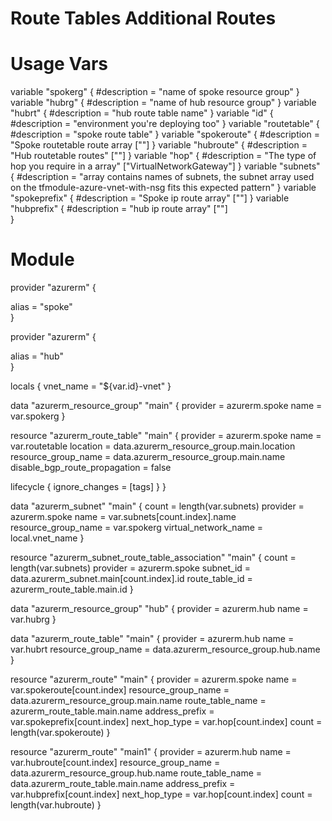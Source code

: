 # Route Tables Additional Routes


# Usage Vars

variable "spokerg" {
 #description = "name of spoke resource group"
}
variable "hubrg" {
 #description = "name of hub resource group"
}
variable "hubrt" {
  #description = "hub route table name" 
}
variable "id" {
  #description = "environment you're deploying too"
}
variable "routetable" {
  #description = "spoke route table"
}
variable "spokeroute" {
  #description = "Spoke routetable route array [""]
}
variable "hubroute" {
  #description = "Hub routetable routes" [""]
}
variable "hop" {
  #description = "The type of hop you require in a array" ["VirtualNetworkGateway"]
}
variable "subnets" {
 #description = "array contains names of subnets, the subnet array used on the tfmodule-azure-vnet-with-nsg fits this expected pattern" 
}
variable "spokeprefix" {
  #description = "Spoke ip route array" [""]
}
variable "hubprefix" {
  #description = "hub ip route array" [""]  
}

# Module

provider "azurerm" {

  alias = "spoke"  
}

provider "azurerm" {

  alias = "hub"  
}

locals {
  vnet_name = "${var.id}-vnet"
}

data "azurerm_resource_group" "main" {
  provider = azurerm.spoke
  name     = var.spokerg 
}

resource "azurerm_route_table" "main" {
  provider                      = azurerm.spoke
  name                          = var.routetable
  location                      = data.azurerm_resource_group.main.location
  resource_group_name           = data.azurerm_resource_group.main.name
  disable_bgp_route_propagation = false
  
  lifecycle { ignore_changes = [tags] }
}

data "azurerm_subnet" "main" {
  count                = length(var.subnets)
  provider             = azurerm.spoke
  name                 = var.subnets[count.index].name
  resource_group_name  = var.spokerg
  virtual_network_name = local.vnet_name
}

resource "azurerm_subnet_route_table_association" "main" {
  count          = length(var.subnets)
  provider       = azurerm.spoke
  subnet_id      = data.azurerm_subnet.main[count.index].id
  route_table_id = azurerm_route_table.main.id
}

data "azurerm_resource_group" "hub" {
  provider = azurerm.hub
  name     = var.hubrg
}

data "azurerm_route_table" "main" {
  provider            = azurerm.hub
  name                = var.hubrt
  resource_group_name = data.azurerm_resource_group.hub.name
}

resource "azurerm_route" "main" {
  provider            = azurerm.spoke
  name                = var.spokeroute[count.index]
  resource_group_name = data.azurerm_resource_group.main.name
  route_table_name    = azurerm_route_table.main.name
  address_prefix      = var.spokeprefix[count.index]
  next_hop_type       = var.hop[count.index]
  count               = length(var.spokeroute)
}

resource "azurerm_route" "main1" {
  provider            = azurerm.hub
  name                = var.hubroute[count.index]
  resource_group_name = data.azurerm_resource_group.hub.name
  route_table_name    = data.azurerm_route_table.main.name
  address_prefix      = var.hubprefix[count.index]
  next_hop_type       = var.hop[count.index]
  count               = length(var.hubroute)
}

